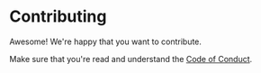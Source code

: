 Contributing
================================================================================

Awesome!  We're happy that you want to contribute.

Make sure that you're read and understand the [Code of Conduct](CODE_OF_CONDUCT.md).
